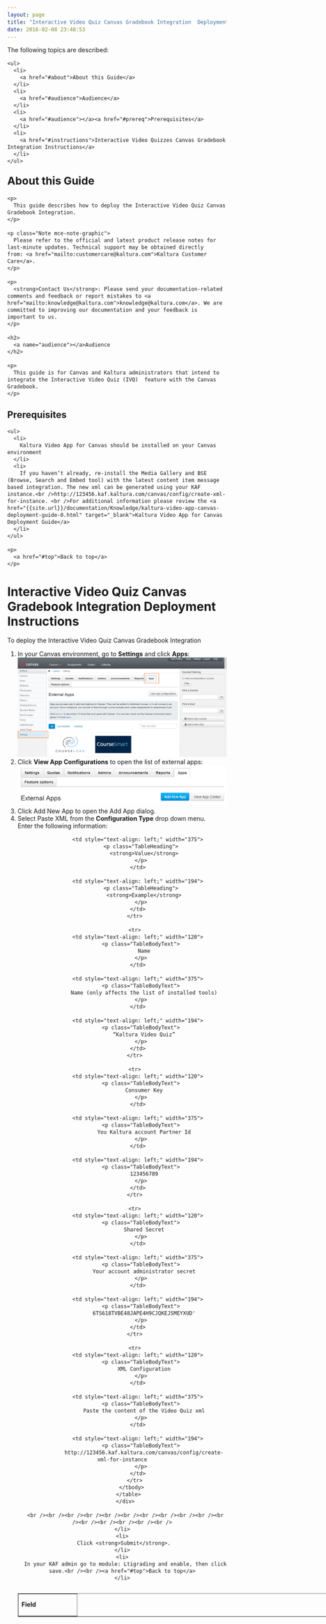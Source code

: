 ```yaml
---
layout: page
title: "Interactive Video Quiz Canvas Gradebook Integration  Deployment Guide"
date: 2016-02-08 23:48:53
---
```


<div class="WordSection1">
    <p>
      <a name="top"></a>The following topics are described:
    </p>
    
    <ul>
      <li>
        <a href="#about">About this Guide</a>
      </li>
      <li>
        <a href="#audience">Audience</a>
      </li>
      <li>
        <a href="#audience"></a><a href="#prereq">Prerequisites</a>
      </li>
      <li>
        <a href="#instructions">Interactive Video Quizzes Canvas Gradebook Integration Instructions</a>
      </li>
    </ul>
  </div>
  
  <div class="WordSection2">
    <h3>
      <span style="font-size: 1.5em;"><a name="about"></a>About this Guide</span>
    </h3>
    
    <p>
      This guide describes how to deploy the Interactive Video Quiz Canvas Gradebook Integration.
    </p>
    
    <p class="Note mce-note-graphic">
      Please refer to the official and latest product release notes for last-minute updates. Technical support may be obtained directly from: <a href="mailto:customercare@kaltura.com">Kaltura Customer Care</a>. 
    </p>
    
    <p>
      <strong>Contact Us</strong>: Please send your documentation-related comments and feedback or report mistakes to <a href="mailto:knowledge@kaltura.com">knowledge@kaltura.com</a>. We are committed to improving our documentation and your feedback is important to us.
    </p>
    
    <h2>
      <a name="audience"></a>Audience
    </h2>
    
    <p>
      This guide is for Canvas and Kaltura administrators that intend to integrate the Interactive Video Quiz (IVQ)  feature with the Canvas Gradebook.
    </p>
  </div>
  
  <div class="WordSection3">
    <h2>
      <a name="prereq"></a>Prerequisites
    </h2>
    
    <ul>
      <li>
        Kaltura Video App for Canvas should be installed on your Canvas environment
      </li>
      <li>
        If you haven’t already, re-install the Media Gallery and BSE (Browse, Search and Embed tool) with the latest content item message based integration. The new xml can be generated using your KAF instance.<br />http://123456.kaf.kaltura.com/canvas/config/create-xml-for-instance. <br />For additional information please review the <a href="{{site.url}}/documentation/Knowledge/kaltura-video-app-canvas-deployment-guide-0.html" target="_blank">Kaltura Video App for Canvas Deployment Guide</a>
      </li>
    </ul>
    
    <p>
      <a href="#top">Back to top</a>
    </p>
  </div>
  
  <h1>
    <a name="instructions"></a>Interactive Video Quiz Canvas Gradebook Integration Deployment Instructions
  </h1>
  
  <p class="Procedure mce-procedure">
    To deploy the Interactive Video Quiz Canvas Gradebook Integration
  </p>
  
  <ol>
    <li>
      In your Canvas environment, go to <strong>Settings</strong> and click <strong>Apps</strong>:<br /><img src="../../assets/2761.img">
    </li>
    <li>
      Click <strong>View App Configurations</strong> to open the list of external apps:<br /><img src="../../assets/2763.img">
    </li>
    <li>
      Click Add New App to open the Add App dialog.
    </li>
    <li>
      Select Paste XML from the <strong>Configuration Type</strong> drop down menu.<br />Enter the following information: <br /><div align="center">
        <table style="width: 730px;" border="1" cellspacing="0" cellpadding="0" align="left">
          <tbody>
            <tr>
              <td style="text-align: left;" width="120">
                <p class="TableHeading">
                  <strong>Field</strong>
                </p>
              </td>
              
              <td style="text-align: left;" width="375">
                <p class="TableHeading">
                  <strong>Value</strong>
                </p>
              </td>
              
              <td style="text-align: left;" width="194">
                <p class="TableHeading">
                  <strong>Example</strong>
                </p>
              </td>
            </tr>
            
            <tr>
              <td style="text-align: left;" width="120">
                <p class="TableBodyText">
                  Name
                </p>
              </td>
              
              <td style="text-align: left;" width="375">
                <p class="TableBodyText">
                  Name (only affects the list of installed tools)
                </p>
              </td>
              
              <td style="text-align: left;" width="194">
                <p class="TableBodyText">
                  “Kaltura Video Quiz”
                </p>
              </td>
            </tr>
            
            <tr>
              <td style="text-align: left;" width="120">
                <p class="TableBodyText">
                  Consumer Key
                </p>
              </td>
              
              <td style="text-align: left;" width="375">
                <p class="TableBodyText">
                  You Kaltura account Partner Id
                </p>
              </td>
              
              <td style="text-align: left;" width="194">
                <p class="TableBodyText">
                  123456789
                </p>
              </td>
            </tr>
            
            <tr>
              <td style="text-align: left;" width="120">
                <p class="TableBodyText">
                  Shared Secret
                </p>
              </td>
              
              <td style="text-align: left;" width="375">
                <p class="TableBodyText">
                  Your account administrator secret
                </p>
              </td>
              
              <td style="text-align: left;" width="194">
                <p class="TableBodyText">
                  6TS618TVBE48JAPE4H9CJQKEJSMEYXUD'
                </p>
              </td>
            </tr>
            
            <tr>
              <td style="text-align: left;" width="120">
                <p class="TableBodyText">
                  XML Configuration
                </p>
              </td>
              
              <td style="text-align: left;" width="375">
                <p class="TableBodyText">
                  Paste the content of the Video Quiz xml
                </p>
              </td>
              
              <td style="text-align: left;" width="194">
                <p class="TableBodyText">
                  http://123456.kaf.kaltura.com/canvas/config/create-xml-for-instance
                </p>
              </td>
            </tr>
          </tbody>
        </table>
      </div>
      
      <br /><br /><br /><br /><br /><br /><br /><br /><br /><br /><br /><br /><br /><br /><br /><br />
    </li>
    <li>
      Click <strong>Submit</strong>. 
    </li>
    <li>
      In your KAF admin go to module: Ltigrading and enable, then click save.<br /><br /><a href="#top">Back to top</a>
    </li>
  </ol>